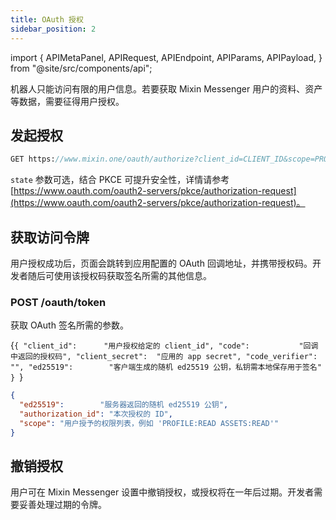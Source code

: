 ```yaml
---
title: OAuth 授权
sidebar_position: 2
---
```


import {
  APIMetaPanel,
  APIRequest,
  APIEndpoint,
  APIParams,
  APIPayload,
} from "@site/src/components/api";

机器人只能访问有限的用户信息。若要获取 Mixin Messenger 用户的资料、资产等数据，需要征得用户授权。

## 发起授权

```sass
GET https://www.mixin.one/oauth/authorize?client_id=CLIENT_ID&scope=PROFILE:READ+ASSETS:READ&response_type=code&return_to=
```

<APIParams
  p-client_id="应用的 client_id"
  p-client_id-required={true}
  p-scope="申请的权限"
  p-scope-required={true}
  p-response_type="使用 `code` 返回授权码"
  p-response_type-required={true}
  p-state="应用生成的随机字符串，用于后续校验"
/>

`state` 参数可选，结合 PKCE 可提升安全性，详情请参考 [https://www.oauth.com/oauth2-servers/pkce/authorization-request](https://www.oauth.com/oauth2-servers/pkce/authorization-request)。

<APIParams
p-client_id="应用的 client_id"
p-client_id-required={true}
p-scope="申请的权限"
p-scope-required={true}
p-response_type="使用 `code` 返回授权码"
p-response_type-required={true}
p-state="应用生成的随机字符串，用于后续校验"
p-code_challenge="应用生成的 code challenge，即 code verifier 的 SHA256 哈希，更多信息参见上述链接"
p-code_challenge_method="code challenge 的算法，请设置为 `SHA256`"
/>

## 获取访问令牌

用户授权成功后，页面会跳转到应用配置的 OAuth 回调地址，并携带授权码。开发者随后可使用该授权码获取签名所需的其他信息。

### POST /oauth/token

获取 OAuth 签名所需的参数。

<APIEndpoint url="/oauth/token" />

<APIPayload>{`{
  "client_id":      "用户授权给定的 client_id",
  "code":           "回调中返回的授权码",
  "client_secret":  "应用的 app secret",
  "code_verifier":  "",
  "ed25519":        "客户端生成的随机 ed25519 公钥，私钥需本地保存用于签名"
}
`}</APIPayload>

<APIRequest
  title="Get access token"
  method="POST"
  isPublic
  url="/oauth/token --data PAYLOAD"
/>

```json title="Response"
{
  "ed25519":        "服务器返回的随机 ed25519 公钥",
  "authorization_id": "本次授权的 ID",
  "scope": "用户授予的权限列表，例如 'PROFILE:READ ASSETS:READ'"
}
```

## 撤销授权

用户可在 Mixin Messenger 设置中撤销授权，或授权将在一年后过期。开发者需要妥善处理过期的令牌。
